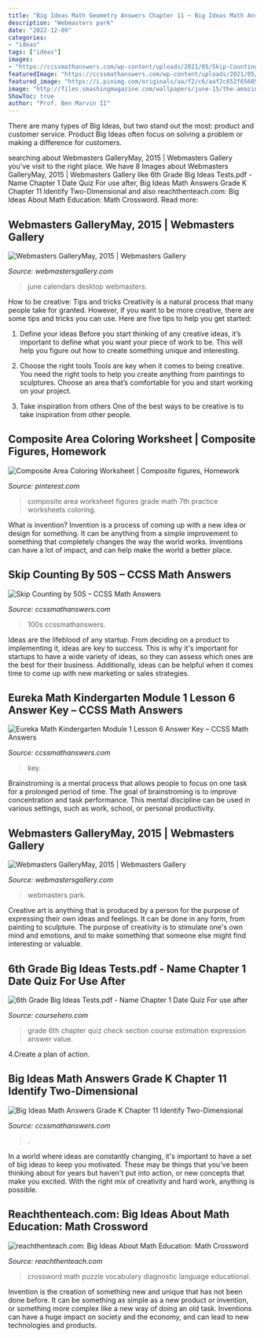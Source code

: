 ```yaml
---
title: "Big Ideas Math Geometry Answers Chapter 11 ~ Big Ideas Math Answers Grade K Chapter 11 Identify Two-dimensional"
description: "Webmasters park"
date: "2022-12-09"
categories:
- "ideas"
tags: ["ideas"]
images:
- "https://ccssmathanswers.com/wp-content/uploads/2021/05/Skip-Counting-by-50s.png"
featuredImage: "https://ccssmathanswers.com/wp-content/uploads/2021/05/Skip-Counting-by-50s.png"
featured_image: "https://i.pinimg.com/originals/aa/f2/c6/aaf2c652f656057ad6095a446d19ba4c.jpg"
image: "http://files.smashingmagazine.com/wallpapers/june-15/the-amazing-water-park/cal/june-15-the-amazing-water-park-cal-1024x1024.jpg"
ShowToc: true
author: "Prof. Ben Marvin II"
---
```



There are many types of Big Ideas, but two stand out the most: product and customer service. Product Big Ideas often focus on solving a problem or making a difference for customers.

	

		
searching about Webmasters GalleryMay, 2015 | Webmasters Gallery you've visit to the right place. We have 8 Images about Webmasters GalleryMay, 2015 | Webmasters Gallery like 6th Grade Big Ideas Tests.pdf - Name Chapter 1 Date Quiz For use after, Big Ideas Math Answers Grade K Chapter 11 Identify Two-Dimensional and also reachthenteach.com: Big Ideas About Math Education: Math Crossword. Read more:
		
    
## Webmasters GalleryMay, 2015 | Webmasters Gallery

<img loading=lazy src="http://files.smashingmagazine.com/wallpapers/june-15/the-amazing-water-park/cal/june-15-the-amazing-water-park-cal-1024x1024.jpg" onerror="this.onerror=null;this.src='https://tse1.mm.bing.net/th?id=OIP.HlXajBlWFioFQIhMvvKSJQHaHa&amp;pid=15.1';" alt="Webmasters GalleryMay, 2015 | Webmasters Gallery">

_Source: webmastersgallery.com_

>june calendars desktop webmasters. 

	

How to be creative: Tips and tricks
Creativity is a natural process that many people take for granted. However, if you want to be more creative, there are some tips and tricks you can use. Here are five tips to help you get started:
1. Define your ideas
Before you start thinking of any creative ideas, it’s important to define what you want your piece of work to be. This will help you figure out how to create something unique and interesting.

2. Choose the right tools
Tools are key when it comes to being creative. You need the right tools to help you create anything from paintings to sculptures. Choose an area that’s comfortable for you and start working on your project.
3. Take inspiration from others
One of the best ways to be creative is to take inspiration from other people.

    
## Composite Area Coloring Worksheet | Composite Figures, Homework

<img loading=lazy src="https://i.pinimg.com/originals/aa/f2/c6/aaf2c652f656057ad6095a446d19ba4c.jpg" onerror="this.onerror=null;this.src='https://tse3.mm.bing.net/th?id=OIP.xHIEr8ejAmpU7lk834pH9wAAAA&amp;pid=15.1';" alt="Composite Area Coloring Worksheet | Composite figures, Homework">

_Source: pinterest.com_

>composite area worksheet figures grade math 7th practice worksheets coloring. 

	

What is invention?
Invention is a process of coming up with a new idea or design for something. It can be anything from a simple improvement to something that completely changes the way the world works. Inventions can have a lot of impact, and can help make the world a better place.

    
## Skip Counting By 50S – CCSS Math Answers

<img loading=lazy src="https://ccssmathanswers.com/wp-content/uploads/2021/05/Skip-Counting-by-50s.png" onerror="this.onerror=null;this.src='https://tse2.mm.bing.net/th?id=OIP.NWre1U8LJx1rLECkpTCivwHaIP&amp;pid=15.1';" alt="Skip Counting by 50S – CCSS Math Answers">

_Source: ccssmathanswers.com_

>100s ccssmathanswers. 

	

Ideas are the lifeblood of any startup. From deciding on a product to implementing it, ideas are key to success. This is why it's important for startups to have a wide variety of ideas, so they can assess which ones are the best for their business. Additionally, ideas can be helpful when it comes time to come up with new marketing or sales strategies.

    
## Eureka Math Kindergarten Module 1 Lesson 6 Answer Key – CCSS Math Answers

<img loading=lazy src="https://ccssmathanswers.com/wp-content/uploads/2021/03/Eureka-Math-Kindergarten-Module-1-Lesson-6-Problem-Set-Answer-Key-1-1-266x300.png" onerror="this.onerror=null;this.src='https://tse4.mm.bing.net/th?id=OIP.6rCiBk4ASJQQTKSz-FUvbQAAAA&amp;pid=15.1';" alt="Eureka Math Kindergarten Module 1 Lesson 6 Answer Key – CCSS Math Answers">

_Source: ccssmathanswers.com_

>key. 

	

Brainstroming is a mental process that allows people to focus on one task for a prolonged period of time. The goal of brainstroming is to improve concentration and task performance. This mental discipline can be used in various settings, such as work, school, or personal productivity.

    
## Webmasters GalleryMay, 2015 | Webmasters Gallery

<img loading=lazy src="http://files.smashingmagazine.com/wallpapers/june-15/the-amazing-water-park/cal/june-15-the-amazing-water-park-cal-800x600.jpg" onerror="this.onerror=null;this.src='https://tse3.mm.bing.net/th?id=OIP.EKYtf2BjPtGMFTA1j5WrqgHaFj&amp;pid=15.1';" alt="Webmasters GalleryMay, 2015 | Webmasters Gallery">

_Source: webmastersgallery.com_

>webmasters park. 

	

Creative art is anything that is produced by a person for the purpose of expressing their own ideas and feelings. It can be done in any form, from painting to sculpture. The purpose of creativity is to stimulate one's own mind and emotions, and to make something that someone else might find interesting or valuable.

    
## 6th Grade Big Ideas Tests.pdf - Name Chapter 1 Date Quiz For Use After

<img loading=lazy src="https://www.coursehero.com/thumb/bb/f4/bbf463512d4e534bc6e01b10ea844706d94402d4_180.jpg" onerror="this.onerror=null;this.src='https://tse4.mm.bing.net/th?id=OIP.UG2u5HTwF_IRp6YWJeEHIQAAAA&amp;pid=15.1';" alt="6th Grade Big Ideas Tests.pdf - Name Chapter 1 Date Quiz For use after">

_Source: coursehero.com_

>grade 6th chapter quiz check section course estimation expression answer value. 

	

4.Create a plan of action.

    
## Big Ideas Math Answers Grade K Chapter 11 Identify Two-Dimensional

<img loading=lazy src="https://ccssmathanswers.com/wp-content/uploads/2021/01/Big-Ideas-Math-Answers-Grade-K-Chapter-11-Identify-Two-Dimensional-Shapes-11.2-2.png" onerror="this.onerror=null;this.src='https://tse1.mm.bing.net/th?id=OIP.V9rBm_pQZHiF7nGDf2L2IwHaFn&amp;pid=15.1';" alt="Big Ideas Math Answers Grade K Chapter 11 Identify Two-Dimensional">

_Source: ccssmathanswers.com_

>. 

	

In a world where ideas are constantly changing, it's important to have a set of big ideas to keep you motivated. These may be things that you've been thinking about for years but haven't put into action, or new concepts that make you excited. With the right mix of creativity and hard work, anything is possible.

    
## Reachthenteach.com: Big Ideas About Math Education: Math Crossword

<img loading=lazy src="https://3.bp.blogspot.com/-j4qFZC7kPrw/T4hMC27LtwI/AAAAAAAAATE/yOoDfFw6Gvg/s1600/math+language+diagnostic+crossword+-+final+(preview)001.jpg" onerror="this.onerror=null;this.src='https://tse1.mm.bing.net/th?id=OIP.kH8b6VVMObs2rKx6aj8KTQHaJl&amp;pid=15.1';" alt="reachthenteach.com: Big Ideas About Math Education: Math Crossword">

_Source: reachthenteach.com_

>crossword math puzzle vocabulary diagnostic language educational. 

	

Invention is the creation of something new and unique that has not been done before. It can be something as simple as a new product or invention, or something more complex like a new way of doing an old task. Inventions can have a huge impact on society and the economy, and can lead to new technologies and products.

